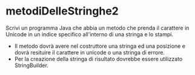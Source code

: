 # metodiDelleStringhe2
Scrivi un programma Java che abbia un metodo che prenda il carattere in Unicode in un indice specifico all'interno di una stringa e lo stampi.

- Il metodo dovrà avere nel costruttore una stringa ed una posizione e dovrà resituire il carattere in unicode o una stringa di errore.
- Per la creazione della stringa di risultato dovrebbe essere utilizzato StringBuilder.
